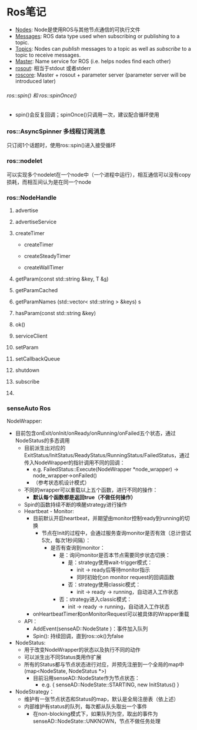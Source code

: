 # Ros笔记

- [Nodes](http://wiki.ros.org/Nodes): Node是使用ROS与其他节点通信的可执行文件
- [Messages](http://wiki.ros.org/Messages): ROS data type used when subscribing or publishing to a topic.
- [Topics](http://wiki.ros.org/Topics): Nodes can *publish* messages to a topic as well as *subscribe* to a topic to receive messages.
- [Master](http://wiki.ros.org/Master): Name service for ROS (i.e. helps nodes find each other)
- [rosout](http://wiki.ros.org/rosout): 相当于stdout 或者stderr
- [roscore](http://wiki.ros.org/roscore): Master + rosout + parameter server (parameter server will be introduced later)

###### ros::spin() 和 ros::spinOnce()

- spin()会反复回调；spinOnce()只调用一次，建议配合循环使用

### ros::AsyncSpinner 多线程订阅消息

只订阅1个话题时，使用ros::spin()进入接受循环



### ros::nodelet

可以实现多个nodelet在一个node中（一个进程中运行），相互通信可以没有copy损耗，而相互间认为是在同一个node



### ros::NodeHandle

1. advertise

2. advertiseService

3. createTimer

   - createTimer

   - createSteadyTimer

   - createWallTimer

4. getParam(const std::string &key, T &[s](http://docs.ros.org/en/melodic/api/xmlrpcpp/html/Validator_8cpp.html#aae737581b3c3d8d8c583c191c2f35fe9))
5. getParamCached
6. getParamNames (std::vector< std::string > &keys) s
7. hasParam(const std::string &key)
8. ok()
9. serviceClient
10. setParam
11. setCallbackQueue
12. shutdown
13. subscribe
14. 

### senseAuto Ros

NodeWrapper:

- 目前包含onExit/onInit/onReady/onRunning/onFailed五个状态，通过NodeStatus的多态调用
  - 目前派生出对应的ExitStatus/InitStatus/ReadyStatus/RunningStatus/FailedStatus，通过传入NodeWrapper的指针调用不同的回调：
    - e.g. FailedStatus::Execute(NodeWrapper *node_wrapper) → node_wrapper->onFailed()
    - （参考状态机设计模式）
  - 不同的wrapper可以重载以上五个函数，进行不同的操作：
    - **默认每个函数都是返回true（不做任何操作）**
  - Spin的函数持续不断的唤醒strategy进行操作
  - Heartbeat - Monitor:
    - 目前默认开启heartbeat，并期望由monitor控制ready到running的切换
      - 节点在Init的过程中，会通过服务查询monitor是否有效（总计尝试5次，每次1秒间隔）：
        - 是否有查询到monitor：
          - 是：询问monitor是否本节点需要同步状态切换：
            - 是：strategy使用wait-trigger模式：
              - init → ready后等待monitor指示
              - 同时初始化on monitor request的回调函数
            - 否：strategy使用classic模式：
              - init → ready → running，自动进入工作状态
          - 否：strategy进入classic模式：
            - init → ready → running，自动进入工作状态
    - onHeartbeatTimer和onMonitorRequest可以被具体的Wrapper重载
  - API：
    - AddEvent(senseAD::NodeState )：事件加入队列
    - Spin(): 持续回调，直到ros::ok()为false
- NodeStatus:
  - 用于改变NodeWrapper的状态以及执行不同的动作
  - 可以派生出不同Status类用作扩展
  - 所有的Status都与节点状态进行对应，并预先注册到一个全局的map中(map<NodeState, NodeStatus *>)
    - 目前沿用senseAD::NodeState作为节点状态：
      - e.g. { senseAD::NodeState::STARTING, new InitStatus() }
- NodeStrategy：
  - 维护有一张节点状态和Status的map，默认是全局注册表（依上述）
  - 内部维护有status的队列，每次都从队头取出一个事件
    - 在non-blocking模式下，如果队列为空，取出的事件为senseAD::NodeState::UNKNOWN，节点不做任务处理